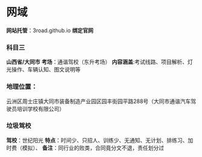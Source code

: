 # 网域

**网站托管**：3road.github.io
**绑定官网**

### 科目三

**山西省/大同市**
**考场**：通谐驾校（东升考场）
**内容涵盖**:考试线路、项目解析、灯光操作、车辆认知、图文说明等

### **地理位置：**

云洲区周士庄镇大同市装备制造产业园区园丰街园平路288号（大同市通谐汽车驾驶员培训学校有限公司）

### **垃圾驾校**

**驾校**：世纪阳光
**特点**：时间少、只招人、训练少、无通知、无计划、排练习、加时费（模拟）、
**备注**：同行业的败类，合同竟分文不退，责任划分过

